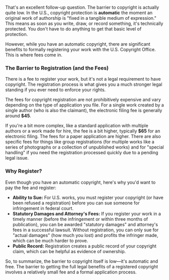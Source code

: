 That's an excellent follow-up question. The barrier to copyright is actually quite low. In the U.S., copyright protection is **automatic** the moment an original work of authorship is "fixed in a tangible medium of expression." This means as soon as you write, draw, or record something, it's technically protected. You don't have to do anything to get that basic level of protection.

However, while you have an automatic copyright, there are significant benefits to formally registering your work with the U.S. Copyright Office. This is where fees come in.

### The Barrier to Registration (and the Fees)

There is a fee to register your work, but it's not a legal requirement to have copyright. The registration process is what gives you a much stronger legal standing if you ever need to enforce your rights.

The fees for copyright registration are not prohibitively expensive and vary depending on the type of application you file. For a single work created by a single author (who is also the claimant), the electronic filing fee is generally around **$45**.

If you're a bit more complex, like a standard application with multiple authors or a work made for hire, the fee is a bit higher, typically **$65** for an electronic filing. The fees for a paper application are higher. There are also specific fees for things like group registrations (for multiple works like a series of photographs or a collection of unpublished works) and for "special handling" if you need the registration processed quickly due to a pending legal issue.

### Why Register?

Even though you have an automatic copyright, here's why you'd want to pay the fee and register:

* **Ability to Sue:** For U.S. works, you must register your copyright (or have been refused a registration) before you can sue someone for infringement in federal court.
* **Statutory Damages and Attorney's Fees:** If you register your work in a timely manner (before the infringement or within three months of publication), you can be awarded "statutory damages" and attorney's fees in a successful lawsuit. Without registration, you can only sue for "actual damages" (how much you lost) and profits the infringer made, which can be much harder to prove.
* **Public Record:** Registration creates a public record of your copyright claim, which can be helpful as evidence of ownership.

So, to summarize, the barrier to copyright itself is low—it's automatic and free. The barrier to getting the full legal benefits of a registered copyright involves a relatively small fee and a formal application process.